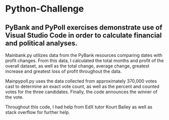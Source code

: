 # Python-Challenge
## PyBank and PyPoll exercises demonstrate use of Visual Studio Code in order to calculate financial and political analyses.

Mainbank.py utilizes data from the PyBank resources comparing dates with profit changes. From this data, I calculated the total months and profit of the overall dataset, as well as the total change, average change, greatest increase and greatest loss of profit throughout the data.

Mainpypoll.py uses the data collected from approximately 370,000 votes cast to determine an exact vote count, as well as the percent and counted votes for the three candidates. Finally, the code announces the winner of the vote.

Throughout this code, I had help from EdX tutor Kourt Bailey as well as stack overflow for further help.
